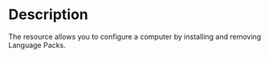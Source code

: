# Description

The resource allows you to configure a computer by installing and removing
Language Packs.
